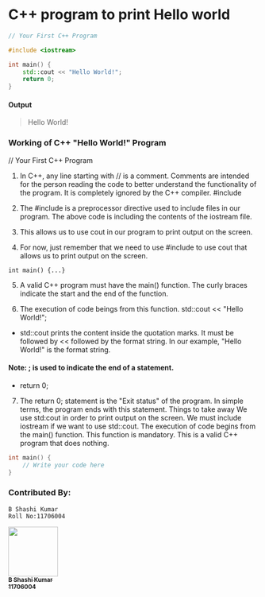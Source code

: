 # C++ program to print Hello world

```c++
// Your First C++ Program

#include <iostream>

int main() {
    std::cout << "Hello World!";
    return 0;
}  
```
#### Output

>Hello World!


### Working of C++ "Hello World!" Program
// Your First C++ Program

1. In C++, any line starting with // is a comment. Comments are intended for the person reading the code to better understand the functionality of the program. It is completely ignored by the C++ compiler.
#include <iostream>

2. The #include is a preprocessor directive used to include files in our program. The above code is including the contents of the iostream file.

3. This allows us to use cout in our program to print output on the screen.

4. For now, just remember that we need to use #include <iostream> to use cout that allows us to print output on the screen.

```
int main() {...}
```

5. A valid C++ program must have the main() function. The curly braces indicate the start and the end of the function.

6. The execution of code beings from this function.
std::cout << "Hello World!";

* std::cout prints the content inside the quotation marks. It must be followed by << followed by the format string. In our example, "Hello World!" is the format string.

####  Note: ; is used to indicate the end of a statement.
* return 0;

7. The return 0; statement is the "Exit status" of the program. In simple terms, the program ends with this statement.
Things to take away
We use std:cout in order to print output on the screen.
We must include iostream if we want to use std::cout.
The execution of code begins from the main() function. This function is mandatory. This is a valid C++ program that does nothing.

```c++
int main() {
    // Write your code here
}
```

### Contributed By:
```
B Shashi Kumar
Roll No:11706004
```
<a href="https://shashiben.me">
<img src="https://media-exp1.licdn.com/dms/image/C5603AQEgY9OTq5ZNwQ/profile-displayphoto-shrink_800_800/0/1620666120685?e=1627516800&v=beta&t=RqxX0dBC8f8f2_eb3vLLVF5VJUiMnqks3E8Enocidt4"" width="100px;" alt=""/>
<br /><sub>
<b>B Shashi Kumar</b>
<br />
<b>11706004</b>
</sub></a><br />
          